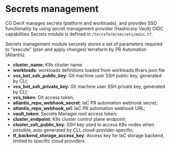 # Secrets management

CG DevX manages secrets (platform and workloads),
and provides SSO functionality by using secret management provider (Hashicorp Vault) OIDC capabilities
Secrets module is defined in `/terraform/secrets/main.tf`.

Secrets management module securely stores a set of parameters required to "execute"
(plan and apply changes) terraform by PR Automation (Atlantis):

- **cluster_name**: K8s cluster name
- **workloads**: workloads definitions loaded from workloads.tfvars.json file
- **vcs_bot_ssh_public_key**: Git machine user SSH public key, generated by CLI;
- **vcs_bot_ssh_private_key**: Git machine user SSH private key, generated by CLI;
- **vcs_token**: Git access token;
- **atlantis_repo_webhook_secret**: IaC PR automation webhook secret;
- **atlantis_repo_webhook_url**: IaC PR automation webhook URL;
- **vault_token**: Secrets Manager root access token;
- **cluster_endpoint**: K8s cluster control plane endpoint;
- **cluster_ssh_public_key**: SSH key used to access K8s nodes when possible, auto generated by CLI,
  cloud-provider-specific;
- **tf_backend_storage_access_key**: Access key for IaC storage backend, limited to specific cloud providers.